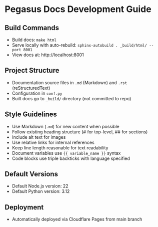 # Pegasus Docs Development Guide

## Build Commands
- Build docs: `make html`
- Serve locally with auto-rebuild: `sphinx-autobuild . _build/html/ --port 8001`
- View docs at: http://localhost:8001

## Project Structure
- Documentation source files in `.md` (Markdown) and `.rst` (reStructuredText)
- Configuration in `conf.py`
- Built docs go to `_build/` directory (not committed to repo)

## Style Guidelines
- Use Markdown (`.md`) for new content when possible
- Follow existing heading structure (# for top-level, ## for sections)
- Include alt text for images
- Use relative links for internal references
- Keep line length reasonable for text readability
- Document variables use `{{ variable_name }}` syntax
- Code blocks use triple backticks with language specified

## Default Versions
- Default Node.js version: 22
- Default Python version: 3.12

## Deployment
- Automatically deployed via Cloudflare Pages from main branch

